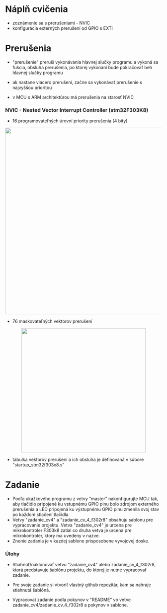 # Náplň cvičenia
- zoznámenie sa s prerušeniami - NVIC
- konfigurácia externých prerušení od GPIO s EXTI

# Prerušenia
- "prerušenie" preruší vykonávania hlavnej slučky programu a vykoná sa fukcia, obsluha prerušenia, po ktorej vykonaní bude pokračovať beh hlavnej slučky programu

- ak nastane viacero prerušení, začne sa vykonávať prerušenie s najvyššou prioritou

- v MCU s ARM architektúrou má prerušenia na starosť NVIC

### NVIC - Nested Vector Interrupt Controller (stm32F303K8)
- 16 programovateľných úrovní priority prerušenia (4 bity)
<p align="center">
    <img src="https://community.arm.com/cfs-file/__key/communityserver-blogs-components-weblogfiles/00-00-00-21-42/4212.figure_5F00_2_5F00_nested_5F00_interrupt.jpg" width="600">
</p>

- 76 maskovateľných vektorov prerušení
<p align="center">
    <img src="https://community.arm.com/cfs-file/__key/communityserver-blogs-components-weblogfiles/00-00-00-21-42/6378.figure_5F00_3_5F00_nvic.jpg" width="400">
</p>

- tabulka vektorov prerušení a ich obsluha je definovaná v súbore "startup_stm32f303x8.s"

# Zadanie
- Podľa ukážkového programu z vetvy "master" nakonfigurujte MCU tak, aby tlačidlo pripojené ku vstupnému GPIO pinu bolo zdrojom externého prerušenia a LED pripojená ku výstupnému GPIO pinu zmenila svoj stav po každom stlačení tlačidla.
- Vetvy "zadanie_cv4" a "zadanie_cv_4_f302r8" obsahuju sablonu pre vypracovanie projektu. Vetva "zadanie_cv4" je urcena pre mikrokontroler F303k8 zatial co druha vetva je urcena pre mikrokontroler, ktory ma uvedeny v nazve.
- Znenie zadania je v kazdej sablone prisposobene vyvojovej doske. 

### Úlohy
- Stiahnúť/naklonovať vetvu "zadanie_cv4" alebo zadanie_cv_4_f302r8, ktorá predstavuje šablónu projektu, do ktorej je nutné vypracovať zadanie.
- Pre svoje zadanie si vtvoriť vlastný github repozitár, kam sa nahraje stiahnutá šablóná.

- Vypracovat zadanie podla pokynov v "README" vo vetve zadanie_cv4/zadanie_cv_4_f302r8 a pokynov v sablone.
